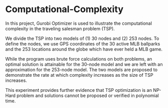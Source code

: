 # Computational-Complexity

In this project, Gurobi Optimizer is used to illustrate the computational complexity in the traveling salesman problem (TSP). 

We divide the TSP into two models of (1) 30 nodes and (2) 253 nodes. To define the nodes, we use GPS coordinates of the 30 active MLB ballparks and the 253 locations around the globe which have ever held a MLB game. 

While the program uses brute force calculations on both problems, an optimal solution is attainable for the 30-node model and we are left with an approximation for the 253-node model. The two models are proposed to demonstrate the rate at which complexity increases as the size of TSP increases. 

This experiment provides further evidence that TSP optimization is an NP-Hard problem and solutions cannot be proposed or verified in polynomial time.
